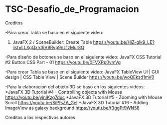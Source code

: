 # TSC-Desafio_de_Programacion
  
  Creditos

-Para crear Tabla se baso en el siguiente video:
  01. JavaFX 2 / SceneBuilder: Create Table
  https://youtu.be/HiZ-glk9_LE?list=LLXgQxrd6V8Rvp9nz1zMur8Q
  
-Para diseño de botones se baso en el siguiente video:
  JavaFX CSS Tutorial #2 Button CSS Part - 01
  https://youtu.be/0FVXRp0vmVg
  
-Para crear Tabla se baso en el siguiente video:
  JavaFX TableView UI | GUI design | CSS Table View | Scene Builder
  https://youtu.be/woQEkzd1mV0

-Para la elaboracion del objeto 3D se baso en los siguientes videos:
  *JavaFX 3D Tutorial #4 - Controlling objects with Mouse
    https://youtu.be/yinIKzg7duc
  *JavaFX 3D Tutorial #5 - Zooming with Mouse Scroll
    https://youtu.be/SiPfsZA_GeI
  *JavaFX 3D Tutorial #16 - Adding ImageView as galaxy background
    https://youtu.be/f3ggPt9WN58
    
Creditos a los respectivos autores
